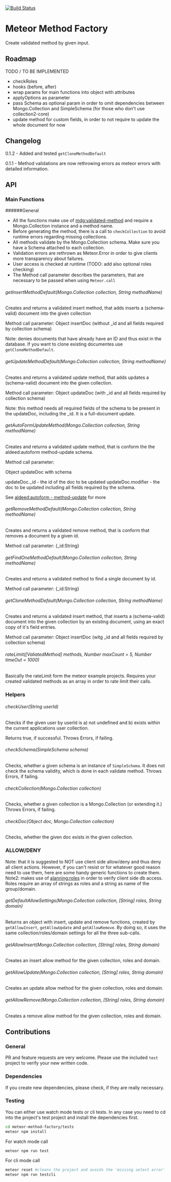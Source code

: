 [![Build Status](https://travis-ci.org/jankapunkt/meteor-method-factory.svg?branch=master)](https://travis-ci.org/jankapunkt/meteor-method-factory)

# Meteor Method Factory

Create validated method by given input.

## Roadmap

TODO / TO BE IMPLEMENTED

- checkRoles
- hooks (before, after)
- wrap params for main functions into object with attributes
- applyOptions as parameter
- pass Schema as optional param in order to omit dependencies between Mongo.Collection and SimpleSchema (for those who don't use collection2-core)
- update method for custom fields, in order to not require to update the whole document for now


## Changelog

0.1.2 - Added and tested `getCloneMethodDefault`

0.1.1 - Method validations are now rethrowing errors as meteor errors with detailed information.


## API


### Main Functions

######General

- All the functions make use of [mdg:validated-method](https://github.com/meteor/validated-method) and require a Mongo.Collection instance and a method name.
- Before generating the method, there is a call to `checkCollection` to avoid runtime errors regarding missing collections.
- All methods validate by the Mongo.Collection schema. Make sure you have a Schema attached to each collection.
- Validation errors are rethrown as Meteor.Error in order to give clients more transparency about failures.
- User access is checked at runtime (TODO: add also optional roles checking)
- The Method call parameter describes the parameters, that are necessary to be passed when using `Meteor.call`

###### getInsertMethodDefault(Mongo.Collection collection, String methodName)

Creates and returns a validated insert method, that adds inserts a (schema-valid) document into the given collection

Method call parameter: Object insertDoc (without _id and all fields required by collection schema)

Note: denies documents that have already have an ID and thus exist in the database. If you want to clone existing documentes use `getCloneMethodDefault`.


###### getUpdateMethodDefault(Mongo.Collection collection, String methodName)

Creates and returns a validated update method, that adds updates a (schema-valid) document into the given collection.

Method call parameter: Object updateDoc (with _id and all fields required by collection schema)

Note: this method needs all required fields of the schema to be present in the updateDoc, including the _id. It is a full-document update. 

###### getAutoFormUpdateMethod(Mongo.Collection collection, String methodName)

Creates and returns a validated update method, that is conform the the aldeed:autoform method-update schema.


Method call parameter: 

Object updateDoc with schema

updateDoc._id - the id of the doc to be updated
updateDoc.modifier - the doc to be updated including all fields required by the schema.

See [aldeed:autoform - method-update](https://github.com/aldeed/meteor-autoform#method-update) for more

###### getRemoveMethodDefault(Mongo.Collection collection, String methodName)

Creates and returns a validated remove method, that is conform that removes a document by a given id.

Method call parameter: {_id:String}

###### getFindOneMethodDefault(Mongo.Collection collection, String methodName)

Creates and returns a validated method to find a single document by id.

Method call parameter: {_id:String}

###### getCloneMethodDefault(Mongo.Collection collection, String methodName)

Creates and returns a validated insert method, that inserts a (schema-valid) document into the given collection by an existing document, using an exact copy of it's field entries.

Method call parameter: Object insertDoc (witg _id and all fields required by collection schema)


###### rateLimit([ValiatedMethod] methods, Number maxCount = 5, Number timeOut = 1000)

Basically the rateLimit form the meteor example projects. Requires your created validated methods as an array in order to rate limit their calls.

### Helpers

###### checkUser(String userId)

Checks if the given user by userId is a) not undefined and b) exists within the current applications user collection.
 
Returns true, if successful. Throws Errors, if failing.

###### checkSchema(SimpleSchema schema)

Checks, whether a given schema is an instance of `SimpleSchema`. It does not check the schema validity, which is done in each validate method.
Throws Errors, if failing.

###### checkCollection(Mongo.Collection collection)

Checks, whether a given collection is a Mongo.Collection (or extending it.)
Throws Errors, if failing.

###### checkDoc(Object doc, Mongo.Collection collection)

Checks, whether the given doc exists in the given collection.

### ALLOW/DENY

Note: that it is suggested to NOT use client side allow/deny and thus deny all client actions. 
However, if you can't resist or for whatever good reason need to use them, here are some handy generic functions to create them.
Note2: makes use of [alanning:roles](https://github.com/alanning/meteor-roles) in order to verify client side db access. Roles require an array of strings as roles and a string as name of the group/domain.
 
###### getDefaultAllowSettings(Mongo.Collection collection, [String] roles, String domain)

Returns an object with insert, update and remove functions, created by `getAllowInsert`, `getAllowUpdate` and `getAllowRemove`.
By doing so, it uses the same collection/roles/domain settings for all the three sub-calls.


###### getAllowInsert(Mongo.Collection collection, [String] roles, String domain)

Creates an insert allow method for the given collection, roles and domain.

###### getAllowUpdate(Mongo.Collection collection, [String] roles, String domain)

Creates an update allow method for the given collection, roles and domain.

###### getAllowRemove(Mongo.Collection collection, [String] roles, String domain)

Creates a remove allow method for the given collection, roles and domain.



## Contributions

### General

PR and feature requests are very welcome. Please use the included `test` project to verify your new written code.

### Dependencies

If you create new dependencies, please check, if they are really necessary.

### Testing

You can either use watch mode tests or cli tests. In any case you need to cd into the project's test project and install the dependencies first.

```bash
cd meteor-method-factory/tests
meteor npm install
```

For watch mode call

```bash
meteor npm run test
```

For cli mode call

```bash
meteor reset #cleans the project and avoids the 'missing select error'
meteor npm run testcli
```

